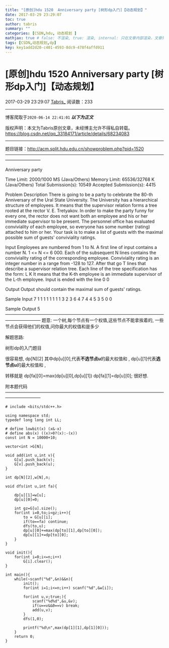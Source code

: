 ```yaml
---
title: "[原创]hdu 1520  Anniversary party [树形dp入门]【动态规划】"
date: 2017-03-29 23:29:07
toc: true
author: tabris
summary: ""
categories: [CSDN,hdu, 动态规划 ]
mathjax: true # false: 不渲染, true: 渲染, internal: 只在文章内部渲染，文章列表中不渲染
tags: [CSDN,动态规划,dp]
key: key1add2d20-c401-4593-8dc9-478f4affd911
---
```


# [原创]hdu 1520  Anniversary party [树形dp入门]【动态规划】

2017-03-29 23:29:07  [Tabris_](https://me.csdn.net/qq_33184171) 阅读数：233

---

博客爬取于`2020-06-14 22:41:01`
***以下为正文***

版权声明：本文为Tabris原创文章，未经博主允许不得私自转载。
https://blog.csdn.net/qq_33184171/article/details/68234083

<!-- more -->

---

题目链接：http://acm.split.hdu.edu.cn/showproblem.php?pid=1520
————————————————————————————————————————————

Anniversary party

Time Limit: 2000/1000 MS (Java/Others)    Memory Limit: 65536/32768 K (Java/Others)
Total Submission(s): 10549    Accepted Submission(s): 4415


Problem Description
There is going to be a party to celebrate the 80-th Anniversary of the Ural State University. The University has a hierarchical structure of employees. It means that the supervisor relation forms a tree rooted at the rector V. E. Tretyakov. In order to make the party funny for every one, the rector does not want both an employee and his or her immediate supervisor to be present. The personnel office has evaluated conviviality of each employee, so everyone has some number (rating) attached to him or her. Your task is to make a list of guests with the maximal possible sum of guests' conviviality ratings.
 

Input
Employees are numbered from 1 to N. A first line of input contains a number N. 1 <= N <= 6 000. Each of the subsequent N lines contains the conviviality rating of the corresponding employee. Conviviality rating is an integer number in a range from -128 to 127. After that go T lines that describe a supervisor relation tree. Each line of the tree specification has the form: 
L K 
It means that the K-th employee is an immediate supervisor of the L-th employee. Input is ended with the line 
0 0
 

Output
Output should contain the maximal sum of guests' ratings.
 

Sample Input
7
1
1
1
1
1
1
1
1 3
2 3
6 4
7 4
4 5
3 5
0 0
 

Sample Output
5
————————————————————————————————————————————
题意:
一个树,每个节点有一个权值,这些节点不能拿挨着的,
一些节点会获得他们的权值,问你最大的权值和是多少


解题思路:

树形dp的入门题目

很容易想,
dp[N][2] 
其中dp[u][0],代表**不选节点u**的最大权值和 ,
dp[u][1]代表**选节点u**的最大权值和 ,

转移就是
dp[fa][0]=max(dp[u][0],dp[u][1])
dp[fa][1]=dp[u][0];
很好想.

附本题代码
————————————————————————————————————————————
```
# include <bits/stdc++.h>

using namespace std;
typedef long long int LL;

# define lowbit(x) (x&-x)
# define abs(x) ((x)>0?(x):-(x))
const int N = 10000+10;

vector<int >G[N];

void add(int u,int v){
    G[u].push_back(v);
    G[v].push_back(u);
}

int dp[N][2],w[N],n;

void dfs(int u,int fa){

    dp[u][1]=w[u];
    dp[u][0]=0;

    int gz=G[u].size();
    for(int i=0,to;i<gz;i++){
        to = G[u][i];
        if(to==fa) continue;
        dfs(to,u);
        dp[u][0]+=max(dp[to][1],dp[to][0]);
        dp[u][1]+=dp[to][0];
    }
}

void init(){
    for(int i=0;i<=n;i++)
        G[i].clear();
}

int main(){
    while(~scanf("%d",&n)&&n){
        init();
        for(int i=1;i<=n;i++) scanf("%d",&w[i]);

        for(int u,v;true;){
            scanf("%d%d",&u,&v);
            if(u==v&&0==v) break;
            add(u,v);
        }
        dfs(1,0);

        printf("%d\n",max(dp[1][1],dp[1][0]));
    }
    return 0;
}

```


